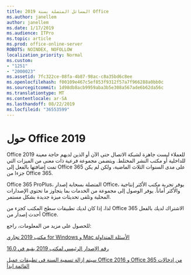 ```yaml
---
title: المسائل المتصلة بسنة 2019 Office
ms.author: janellem
author: janellem
ms.date: 1/17/2019
ms.audience: ITPro
ms.topic: article
ms.prod: office-online-server
ROBOTS: NOINDEX, NOFOLLOW
localization_priority: Normal
ms.custom:
- "1251"
- "2000023"
ms.assetid: 7fc322ce-08fa-4b87-98ac-c8a35bd6c8ee
ms.openlocfilehash: f00109e467c5ef853f9312f57a7f966288a0bb0c
ms.sourcegitcommit: 1d98db8acb9959aba3b5e308a567ade6b62da56c
ms.translationtype: MT
ms.contentlocale: ar-SA
ms.lasthandoff: 08/22/2019
ms.locfileid: "36553599"
---
```

# <a name="about-office-2019"></a>حول Office 2019

Office 2019 للعملاء ليست جاهزة لشبكة الاتصال حتى الآن أو الذين لديهم حاجة معينة للداخلية أو مكتب النشر المختلط. ويتضمن مجموعة فرعية ذات معنى من الميزات التي تمت إضافتها بالفعل إلى Office 365 على مدى السنوات الثلاث الماضية، ولكن لم يكن جزءا من Office 365.
  
Office 365 ProPlus، المتصلة بسحابة إصدار Office، يوفر تجربة مكتب الأكثر إنتاجية والأكثر أماناً. يوفر الوصول إلى مجموعة من الخدمات بما يتجاوز ما تحتوي الإصدارات المحلية وتلقى تحديثات ميزة جديدة بشكل مستمر.
  
لذا، إذا كان لديك تطبيقات سطح المكتب كجزء من Office 365 الاشتراك لديك بالفعل أحدث إصدار من Office.
  
للحصول على مزيد من المعلومات، راجع:
  
[مكتب 2019 تجاري for Windows و Mac الأسئلة المتداولة](https://support.microsoft.com/help/4133312)
  
[رقم الإصدار الرئيسي لمكتب 2019 يقيم في 16.0](https://docs.microsoft.com/deployoffice/office2019/overview)
  
[سيتم إزالة تسمية السنة في تطبيقات عميل Office 2016 و Office 365 من إدخالات القائمة ابدأ](https://support.office.com/article/8fe5e052-76d2-49de-af30-2e84ed3da907?wt.mc_id=Alchemy_ClientDIA)
  